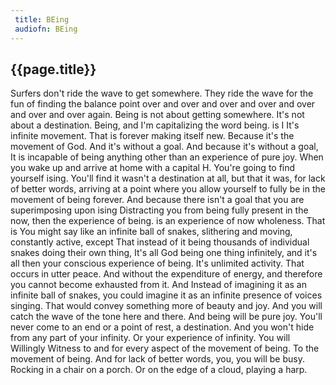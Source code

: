 ```yaml
---
 title: BEing
 audiofn: BEing
---
```


## {{page.title}}

Surfers don't ride the wave to get somewhere. They ride the wave for the
fun of finding the balance point over and over and over and over and
over and over and over again. Being is not about getting somewhere. It's
not about a destination. Being, and I'm capitalizing the word being. is
I It's infinite movement. That is forever making itself new. Because
it's the movement of God. And it's without a goal. And because it's
without a goal, It is incapable of being anything other than an
experience of pure joy. When you wake up and arrive at home with a
capital H. You're going to find yourself ising. You'll find it wasn't a
destination at all, but that it was, for lack of better words, arriving
at a point where you allow yourself to fully be in the movement of being
forever. And because there isn't a goal that you are superimposing upon
ising Distracting you from being fully present in the now, then the
experience of being. is an experience of now wholeness. That is You
might say like an infinite ball of snakes, slithering and moving,
constantly active, except That instead of it being thousands of
individual snakes doing their own thing, It's all God being one thing
infinitely, and it's all then your conscious experience of being. It's
unlimited activity. That occurs in utter peace. And without the
expenditure of energy, and therefore you cannot become exhausted from
it. And Instead of imagining it as an infinite ball of snakes, you could
imagine it as an infinite presence of voices singing. That would convey
something more of beauty and joy. And you will catch the wave of the
tone here and there. And being will be pure joy. You'll never come to an
end or a point of rest, a destination. And you won't hide from any part
of your infinity. Or your experience of infinity. You will Willingly
Witness to and for every aspect of the movement of being. To the
movement of being. And for lack of better words, you, you will be busy.
Rocking in a chair on a porch. Or on the edge of a cloud, playing a
harp.

